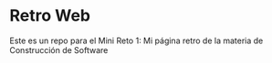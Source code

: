 # Retro Web
Este es un repo para el Mini Reto 1: Mi página retro de la materia de Construcción de Software
